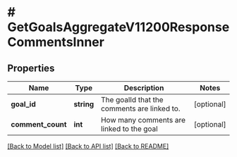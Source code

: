 # # GetGoalsAggregateV11200ResponseCommentsInner

## Properties

Name | Type | Description | Notes
------------ | ------------- | ------------- | -------------
**goal_id** | **string** | The goalId that the comments are linked to. | [optional]
**comment_count** | **int** | How many comments are linked to the goal | [optional]

[[Back to Model list]](../../README.md#models) [[Back to API list]](../../README.md#endpoints) [[Back to README]](../../README.md)
